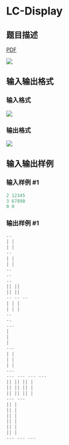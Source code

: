 # LC-Display

## 题目描述

[problemUrl]: https://uva.onlinejudge.org/index.php?option=com_onlinejudge&Itemid=8&category=9&page=show_problem&problem=647

[PDF](https://uva.onlinejudge.org/external/7/p706.pdf)

![](https://cdn.luogu.com.cn/upload/vjudge_pic/UVA706/f51d9084ea69249053df7fc263e05edeeb8d460e.png)

## 输入输出格式

### 输入格式

![](https://cdn.luogu.com.cn/upload/vjudge_pic/UVA706/6c1a33a456d4426067dc200f761154aaf4b9f7f6.png)

### 输出格式

![](https://cdn.luogu.com.cn/upload/vjudge_pic/UVA706/66a8d15a078b7c02e88f4e1e7dcee00d820c5b10.png)

## 输入输出样例

### 输入样例 #1

```cpp
2 12345
3 67890
0 0
```


### 输出样例 #1

```cpp
--
| |
| |
--
| |
| |
--
--
--
|| ||
|| ||
-- -- --
| | |
| | |
--
--
---
|
|
|
---
| |
| |
| |
---
--- --- --- ---
|| || || |
|| || || |
|| || || |
--- ---
|| |
|| |
|| |
|| |
|| |
|| |
--- --- ---
```



